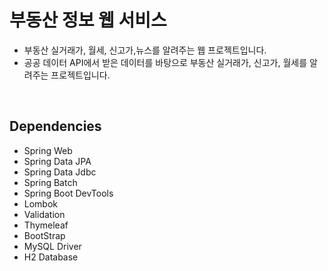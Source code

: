 # 부동산 정보 웹 서비스 
+ 부동산 실거래가, 월세, 신고가,뉴스를 알려주는 웹 프로젝트입니다.
+ 공공 데이터 API에서 받은 데이터를 바탕으로 부동산 실거래가, 신고가, 월세를 알려주는 프로젝트입니다. 
<br>


## Dependencies
+ Spring Web
+ Spring Data JPA
+ Spring Data Jdbc
+ Spring Batch
+ Spring Boot DevTools
+ Lombok
+ Validation
+ Thymeleaf
+ BootStrap
+ MySQL Driver
+ H2 Database


